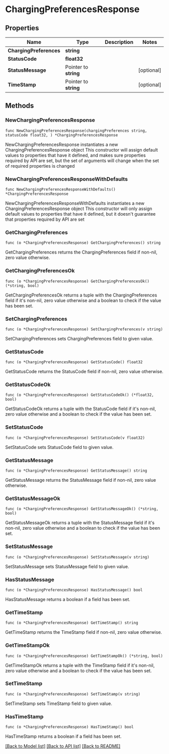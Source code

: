 # ChargingPreferencesResponse

## Properties

Name | Type | Description | Notes
------------ | ------------- | ------------- | -------------
**ChargingPreferences** | **string** |  | 
**StatusCode** | **float32** |  | 
**StatusMessage** | Pointer to **string** |  | [optional] 
**TimeStamp** | Pointer to **string** |  | [optional] 

## Methods

### NewChargingPreferencesResponse

`func NewChargingPreferencesResponse(chargingPreferences string, statusCode float32, ) *ChargingPreferencesResponse`

NewChargingPreferencesResponse instantiates a new ChargingPreferencesResponse object
This constructor will assign default values to properties that have it defined,
and makes sure properties required by API are set, but the set of arguments
will change when the set of required properties is changed

### NewChargingPreferencesResponseWithDefaults

`func NewChargingPreferencesResponseWithDefaults() *ChargingPreferencesResponse`

NewChargingPreferencesResponseWithDefaults instantiates a new ChargingPreferencesResponse object
This constructor will only assign default values to properties that have it defined,
but it doesn't guarantee that properties required by API are set

### GetChargingPreferences

`func (o *ChargingPreferencesResponse) GetChargingPreferences() string`

GetChargingPreferences returns the ChargingPreferences field if non-nil, zero value otherwise.

### GetChargingPreferencesOk

`func (o *ChargingPreferencesResponse) GetChargingPreferencesOk() (*string, bool)`

GetChargingPreferencesOk returns a tuple with the ChargingPreferences field if it's non-nil, zero value otherwise
and a boolean to check if the value has been set.

### SetChargingPreferences

`func (o *ChargingPreferencesResponse) SetChargingPreferences(v string)`

SetChargingPreferences sets ChargingPreferences field to given value.


### GetStatusCode

`func (o *ChargingPreferencesResponse) GetStatusCode() float32`

GetStatusCode returns the StatusCode field if non-nil, zero value otherwise.

### GetStatusCodeOk

`func (o *ChargingPreferencesResponse) GetStatusCodeOk() (*float32, bool)`

GetStatusCodeOk returns a tuple with the StatusCode field if it's non-nil, zero value otherwise
and a boolean to check if the value has been set.

### SetStatusCode

`func (o *ChargingPreferencesResponse) SetStatusCode(v float32)`

SetStatusCode sets StatusCode field to given value.


### GetStatusMessage

`func (o *ChargingPreferencesResponse) GetStatusMessage() string`

GetStatusMessage returns the StatusMessage field if non-nil, zero value otherwise.

### GetStatusMessageOk

`func (o *ChargingPreferencesResponse) GetStatusMessageOk() (*string, bool)`

GetStatusMessageOk returns a tuple with the StatusMessage field if it's non-nil, zero value otherwise
and a boolean to check if the value has been set.

### SetStatusMessage

`func (o *ChargingPreferencesResponse) SetStatusMessage(v string)`

SetStatusMessage sets StatusMessage field to given value.

### HasStatusMessage

`func (o *ChargingPreferencesResponse) HasStatusMessage() bool`

HasStatusMessage returns a boolean if a field has been set.

### GetTimeStamp

`func (o *ChargingPreferencesResponse) GetTimeStamp() string`

GetTimeStamp returns the TimeStamp field if non-nil, zero value otherwise.

### GetTimeStampOk

`func (o *ChargingPreferencesResponse) GetTimeStampOk() (*string, bool)`

GetTimeStampOk returns a tuple with the TimeStamp field if it's non-nil, zero value otherwise
and a boolean to check if the value has been set.

### SetTimeStamp

`func (o *ChargingPreferencesResponse) SetTimeStamp(v string)`

SetTimeStamp sets TimeStamp field to given value.

### HasTimeStamp

`func (o *ChargingPreferencesResponse) HasTimeStamp() bool`

HasTimeStamp returns a boolean if a field has been set.


[[Back to Model list]](../README.md#documentation-for-models) [[Back to API list]](../README.md#documentation-for-api-endpoints) [[Back to README]](../README.md)


